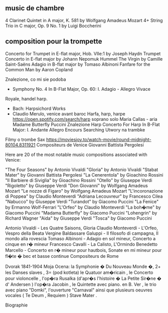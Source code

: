 ## music de chambre

4  Clarinet Quintet in A major, K. 581 by Wolfgang Amadeus Mozart
4+  String Trio in C major, Op. 9 No. 1 by Luigi Boccherini

## composition pour la trompette 

Concerto for Trumpet in E-flat major, Hob. VIIe:1 by Joseph Haydn
Trumpet Concerto in E-flat major by Johann Nepomuk Hummel
The Virgin by Camille Saint-Saëns
Adagio in B-flat major by Tomaso Albinoni
Fanfare for the Common Man by Aaron Copland

Znalezione, co mi sie podoba 
- Symphony No. 4 In B-Flat Major, Op. 60: I. Adagio - Allegro Vivace

Royale, handel harp.
- Bach: Harpsichord Works
- Claudio Merulo, venice avant baroc
Harfa, harp, harpe
https://open.spotify.com/search/harp
soprano solo
Maria Callas - aria
       Madame Butterfly Puccini
       Znalezione Harp
Concerto For Harp In B-Flat Major: I. Andante Allegro
Encours 
Searching
      Utwory na trambke
>>>
Filmy o trombe 
      Sax 
https://moviesjoy.to/watch-movie/round-midnight-80104.8311921
      Compositeurs de Venice
Giovanni Battista Pergolesi

Here are 20 of the most notable music compositions associated with Venice:

"The Four Seasons" by Antonio Vivaldi
"Gloria" by Antonio Vivaldi
"Stabat Mater" by Giovanni Battista Pergolesi
"La Cenerentola" by Gioachino Rossini
"Il Barbiere di Siviglia" by Gioachino Rossini
"Otello" by Giuseppe Verdi
"Rigoletto" by Giuseppe Verdi
"Don Giovanni" by Wolfgang Amadeus Mozart
"Le nozze di Figaro" by Wolfgang Amadeus Mozart
"L'incoronazione di Poppea" by Claudio Monteverdi
"Adriana Lecouvreur" by Francesco Cilea
"Nabucco" by Giuseppe Verdi
"Turandot" by Giacomo Puccini
"La Fenice" by Ermanno Wolf-Ferrari
"L'Orfeo" by Claudio Monteverdi
"La boh�me" by Giacomo Puccini
"Madama Butterfly" by Giacomo Puccini
"Lohengrin" by Richard Wagner
"Aida" by Giuseppe Verdi
"Tosca" by Giacomo Puccini


Antonio Vivaldi - Les Quatre Saisons, Gloria
Claudio Monteverdi - L'Orfeo, Vespro della Beata Vergine
Baldassare Galuppi - Il filosofo di campagna, Il mondo alla rovescia
Tomaso Albinoni - Adagio en sol mineur, Concerto a cinque en r� mineur
Francesco Cavalli - La Calisto, L'Ormindo
Benedetto Marcello - Concerto en r� mineur pour hautbois, Sonate en mi mineur pour fl�te � bec et basse continue
      Compositeurs de Rome

Dvorak 1841-1904
Moja Ocena: 
 la Symphonie � Du Nouveau Monde �, 
2+ les Danses slaves , 
3= (pod kotleta) le Quatuor am�ricain , 
le Concerto pour violoncelle , 
l'op�ra Rusalka (d'apr�s l'histoire � La Petite Sir�ne � d' Andersen ) 
l'op�ra Jacobin , 
le Quintette avec piano. en B. Ver , 
le trio avec piano "Domki", 
l'ouverture "Carnaval" 
ainsi que plusieurs oeuvres vocales ( Te Deum , Requiem ) Stave Mater .

Biographie

